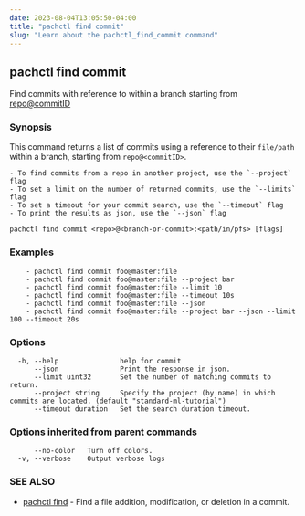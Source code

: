```yaml
---
date: 2023-08-04T13:05:50-04:00
title: "pachctl find commit"
slug: "Learn about the pachctl_find_commit command"
---
```


## pachctl find commit

Find commits with reference to <filePath> within a branch starting from <repo@commitID>

### Synopsis

This command returns a list of commits using a reference to their `file/path` within a branch, starting from `repo@<commitID>`. 

	- To find commits from a repo in another project, use the `--project` flag 
	- To set a limit on the number of returned commits, use the `--limits` flag 
	- To set a timeout for your commit search, use the `--timeout` flag 
	- To print the results as json, use the `--json` flag 


```
pachctl find commit <repo>@<branch-or-commit>:<path/in/pfs> [flags]
```

### Examples

```
	- pachctl find commit foo@master:file 
	- pachctl find commit foo@master:file --project bar 
	- pachctl find commit foo@master:file --limit 10 
	- pachctl find commit foo@master:file --timeout 10s 
	- pachctl find commit foo@master:file --json 
	- pachctl find commit foo@master:file --project bar --json --limit 100 --timeout 20s 

```

### Options

```
  -h, --help               help for commit
      --json               Print the response in json.
      --limit uint32       Set the number of matching commits to return.
      --project string     Specify the project (by name) in which commits are located. (default "standard-ml-tutorial")
      --timeout duration   Set the search duration timeout.
```

### Options inherited from parent commands

```
      --no-color   Turn off colors.
  -v, --verbose    Output verbose logs
```

### SEE ALSO

* [pachctl find](/commands/pachctl_find/)	 - Find a file addition, modification, or deletion in a commit.

